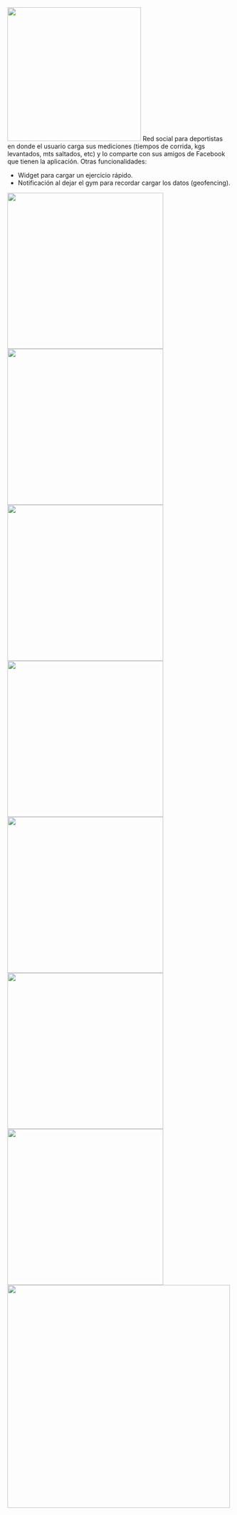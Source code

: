 <img src="https://github.com/UTN-FRBA-Mobile/KeepApp/blob/master/images/Logo-texto.png" width="300">
Red social para deportistas en donde el usuario carga sus mediciones (tiempos de corrida, kgs levantados, mts saltados, etc) y lo comparte con sus amigos de Facebook que tienen la aplicación. 
Otras funcionalidades:

* Widget para cargar un ejercicio rápido.
* Notificación al dejar el gym para recordar cargar los datos (geofencing).

<img src="https://github.com/UTN-FRBA-Mobile/KeepApp/blob/master/images/screener_1511490433687.png" width="350">
<img src="https://github.com/UTN-FRBA-Mobile/KeepApp/blob/master/images/screener_1511490471191.png" width="350">
<img src="https://github.com/UTN-FRBA-Mobile/KeepApp/blob/master/images/screener_1511490488812.png" width="350">
<img src="https://github.com/UTN-FRBA-Mobile/KeepApp/blob/master/images/screener_1511490564078.png" width="350">
<img src="https://github.com/UTN-FRBA-Mobile/KeepApp/blob/master/images/screener_1511490579986.png" width="350">
<img src="https://github.com/UTN-FRBA-Mobile/KeepApp/blob/master/images/screener_1511490598049.png" width="350">
<img src="https://github.com/UTN-FRBA-Mobile/KeepApp/blob/master/images/screener_1511490620540.png" width="350">
<img src="https://github.com/UTN-FRBA-Mobile/KeepApp/blob/master/app/src/main/res/drawable/widget_preview.png" width="500">

